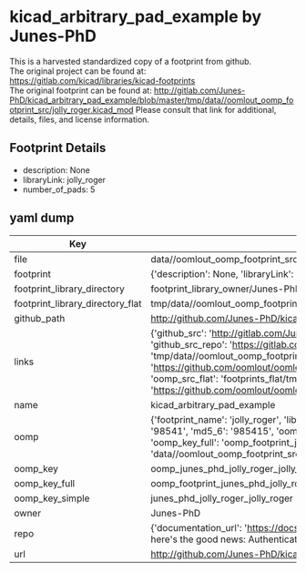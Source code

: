# kicad_arbitrary_pad_example by Junes-PhD  
This is a harvested standardized copy of a footprint from github.  
The original project can be found at:  
https://gitlab.com/kicad/libraries/kicad-footprints  
The original footprint can be found at:
http://gitlab.com/Junes-PhD/kicad_arbitrary_pad_example/blob/master/tmp/data//oomlout_oomp_footprint_src/jolly_roger.kicad_mod
Please consult that link for additional, details, files, and license information.  
## Footprint Details
* description: None  
* libraryLink: jolly_roger  
* number_of_pads: 5  
## yaml dump  
| Key | Value |  
| --- | --- |  
| file | data//oomlout_oomp_footprint_src/kicad_arbitrary_pad_example/jolly_roger.kicad_mod |  
| footprint | {'description': None, 'libraryLink': 'jolly_roger', 'number_of_pads': 5} |  
| footprint_library_directory | footprint_library_owner/Junes-PhD_kicad_arbitrary_pad_example |  
| footprint_library_directory_flat | tmp/data//oomlout_oomp_footprint_src/footprints_flat/junes_phd_jolly_roger_jolly_roger/working |  
| github_path | http://github.com/Junes-PhD/kicad_arbitrary_pad_example/blob/master/tmp/data//oomlout_oomp_footprint_src/jolly_roger.kicad_mod |  
| links | {'github_src': 'http://gitlab.com/Junes-PhD/kicad_arbitrary_pad_example/blob/master/tmp/data//oomlout_oomp_footprint_src/jolly_roger.kicad_mod', 'github_src_repo': 'https://gitlab.com/kicad/libraries/kicad-footprints', 'oomp_bot': 'tmp/data//oomlout_oomp_footprint_src/footprints/junes_phd_jolly_roger_jolly_roger/working', 'oomp_bot_github': 'https://github.com/oomlout/oomlout_oomp_footprint_bot/tree/main/tmp/data//oomlout_oomp_footprint_src/footprints/junes_phd_jolly_roger_jolly_roger/working', 'oomp_src_flat': 'footprints_flat/tmp/data//oomlout_oomp_footprint_src/footprints_flat/junes_phd_jolly_roger_jolly_roger/working', 'oomp_src_flat_github': 'https://github.com/oomlout/oomlout_oomp_footprint_src/tree/main/tmp/data//oomlout_oomp_footprint_src/footprints_flat/junes_phd_jolly_roger_jolly_roger/working'} |  
| name | kicad_arbitrary_pad_example |  
| oomp | {'footprint_name': 'jolly_roger', 'library_name': 'jolly_roger_kicad_mod', 'md5': '9854159537bd50894a64c23c7c1114a8', 'md5_10': '9854159537', 'md5_5': '98541', 'md5_6': '985415', 'oomp_key': 'oomp_junes_phd_jolly_roger_jolly_roger', 'oomp_key_extra': 'oomp_footprint_junes_phd_jolly_roger_jolly_roger', 'oomp_key_full': 'oomp_footprint_junes_phd_jolly_roger_jolly_roger_985415', 'oomp_key_simple': 'junes_phd_jolly_roger_jolly_roger', 'original_filename': 'data//oomlout_oomp_footprint_src/kicad_arbitrary_pad_example/jolly_roger.kicad_mod', 'owner_name': 'junes_phd'} |  
| oomp_key | oomp_junes_phd_jolly_roger_jolly_roger |  
| oomp_key_full | oomp_footprint_junes_phd_jolly_roger_jolly_roger |  
| oomp_key_simple | junes_phd_jolly_roger_jolly_roger |  
| owner | Junes-PhD |  
| repo | {'documentation_url': 'https://docs.github.com/rest/overview/resources-in-the-rest-api#rate-limiting', 'message': "API rate limit exceeded for 84.66.142.224. (But here's the good news: Authenticated requests get a higher rate limit. Check out the documentation for more details.)"} |  
| url | http://github.com/Junes-PhD/kicad_arbitrary_pad_example |  

